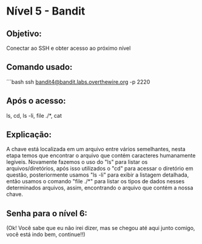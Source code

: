 # Nível 5 - Bandit

## Objetivo:
Conectar ao SSH e obter acesso ao próximo nível

## Comando usado: 
´´´bash ssh bandit4@bandit.labs.overthewire.org -p 2220

## Após o acesso:
ls, cd, ls -li, file ./*, cat

## Explicação:
A chave está localizada em um arquivo entre vários semelhantes, nesta etapa temos que encontrar o arquivo que contém caracteres humanamente legíveis. Novamente fazemos o uso do "ls" para listar os arquivos/diretórios, após isso utilizados o "cd" para acessar o diretório em questão, posteriormente usamos "ls -li" para exibir a listagem detalhada, então usamos o comando "file ./*" para listar os tipos de dados nesses determinados arquivos, assim, encontrando o arquivo que contém a nossa chave.

## Senha para o nível 6:
(Ok! Você sabe que eu não irei dizer, mas se chegou até aqui junto comigo, você está indo bem, continue!!)

